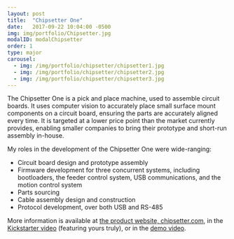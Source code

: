 ```yaml
---
layout: post
title:  "Chipsetter One"
date:   2017-09-22 10:04:00 -0500
img: img/portfolio/Chipsetter.jpg
modalID: modalChipsetter
order: 1
type: major
carousel:
  - img: /img/portfolio/chipsetter/chipsetter1.jpg
  - img: /img/portfolio/chipsetter/chipsetter2.jpg
  - img: /img/portfolio/chipsetter/chipsetter3.jpg
---
```

The Chipsetter One is a pick and place machine, used to assemble circuit boards. It uses computer vision to accurately place small surface mount components on a circuit board, ensuring the parts are accurately aligned every time. It is targeted at a lower price point than the market currently provides, enabling smaller companies to bring their prototype and short-run assembly in-house.

My roles in the development of the Chipsetter One were wide-ranging:
<ul>
	<li>Circuit board design and prototype assembly</li>
	<li>Firmware development for three concurrent systems, including bootloaders, the feeder control system, USB communications, and the motion control system</li>
	<li>Parts sourcing</li>
	<li>Cable assembly design and construction</li>
	<li>Protocol development, over both USB and RS-485</li>
</ul>

More information is available at [the product website, chipsetter.com][chipsetter-link], in the [Kickstarter video][kickstarter-video-link] (featuring yours truly), or in the [demo video][demo-video-link].

[chipsetter-link]: http://www.chipsetter.com/
[kickstarter-video-link]: https://www.youtube.com/watch?v=YEdxYffWXiQ
[demo-video-link]: https://www.youtube.com/watch?v=kRjJiGJohs0&t=2s